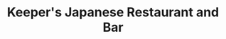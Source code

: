 ---
layout: place
title: Keeper's Japanese Restaurant and Bar
permalink: /texas/sugar-land/keeper-s-japanese-restaurant-and-bar.html
stateAbbr: TX
stateName: Texas
cityName: Sugar Land
seo:
  type: restaurant
  links: https://keepersushi.com/
place_id: ChIJ5RUXPnTmQIYR_hxF_roJ73c
photos:
  - name: >-
      places/ChIJ5RUXPnTmQIYR_hxF_roJ73c/photos/AeeoHcK98KzF6umSKUIxXTT4cyxvmX0GTjqY84ejyYOAhR9WzkKer6SlnwziH4U8x4sFj2ArMroYDO0B-klwn3W5arm0SCVlWZKSHYRiwuKSau4elKCQiUzeJY6jeBd-DBy9Rr_TpjwcQSaWgYJZ73PiGERBtL6iJafk4WaLu0MThOumyvBmVylpfnCH-qEF_IQsJs6bkQ5gFPtvW8s4H6qAlWBu7LohxjaSi6y3SjHn56T03_tKcAk9XaXE86QCLPPJTDXD9J8DLnFKP5cEaSqJjTsNx2PQRRsSh4RxE0kvbVTqIuCncUgeR9b1ZgMS-XmlnNw--F86leubAeCibJUtiBrLk81nH3D3OMyh0KqNQhwDJeGhAJZ5n5ejVSqL7F4xnGxU2KA9ZLqfy427kgv6FMvOTksPO4WnoOFrf5kus5SmnQ
    widthPx: 4032
    heightPx: 3024
    authorAttributions:
      - displayName: Na Li (娜爷 AM1050美食琅琊榜)
        uri: https://maps.google.com/maps/contrib/113798790399144137020
        photoUri: >-
          https://lh3.googleusercontent.com/a-/ALV-UjUFP2MYiKAN2c-gGsPqBIh0wNNJEgJNF9-WbofE1tKUZCc0Uj-4EQ=s100-p-k-no-mo
    flagContentUri: >-
      https://www.google.com/local/imagery/report/?cb_client=maps_api_places.places_api&image_key=!1e10!2sCIHM0ogKEICAgID-ubjZUA&hl=en-US
    googleMapsUri: >-
      https://www.google.com/maps/place//data=!3m4!1e2!3m2!1sCIHM0ogKEICAgID-ubjZUA!2e10!4m2!3m1!1s0x8640e6743e1715e5:0x77ef09bafe451cfe
  - name: >-
      places/ChIJ5RUXPnTmQIYR_hxF_roJ73c/photos/AeeoHcIoqrkatQjQsZrEzMLgAtG_xdpyOW--yUFeMSB7vNOL3FXUAm9cDulte-zqmABdi2OZ4BfBM5oAb9LvlRFQHaBPgVY-7EaOEgt0yPItPsxyLKhhweNGobSJnyhaGzvXMZseD2JaHznQJn7Q0Y0IL7z6l2qFtYVjxP2uLetm38ko6IHd627PJQ91q8fZBKqJQicZK-5ZOOMXh8auPmmKn1g4DtnjP2VLKzG7aM9zisyzuYrk-sNR3VVldDc3fhkE2vY1SwAn2uG4HkjoLO-gu5ZJ6LL9pXiXQ6ij8evaekHomQ
    widthPx: 800
    heightPx: 800
    authorAttributions:
      - displayName: Keeper's Japanese Restaurant and Bar
        uri: https://maps.google.com/maps/contrib/114848058031756417319
        photoUri: >-
          https://lh3.googleusercontent.com/a/ACg8ocIZUr80wbvR1flziHAv2HVDQ1u3IWyITpEqRfV3jvfWVuwVEg=s100-p-k-no-mo
    flagContentUri: >-
      https://www.google.com/local/imagery/report/?cb_client=maps_api_places.places_api&image_key=!1e10!2sAF1QipOznC2Ex8wLAlJUurKI-oLKIjoyLTO0NPYEslBW&hl=en-US
    googleMapsUri: >-
      https://www.google.com/maps/place//data=!3m4!1e2!3m2!1sAF1QipOznC2Ex8wLAlJUurKI-oLKIjoyLTO0NPYEslBW!2e10!4m2!3m1!1s0x8640e6743e1715e5:0x77ef09bafe451cfe
  - name: >-
      places/ChIJ5RUXPnTmQIYR_hxF_roJ73c/photos/AeeoHcLJyo4gw_5lD-wQSa5DRQNSAU8l12qRFAyvncpbZbG07gr8C-iRZKj2Ks-Q5_X_EtJrWPh_Ui2G-1TSxlzQLfGV4tMLtoC8Ng3TNsMQFBSs0AtXAGPCm_0CjaL5scXmqYmmP_tAlVAaqPv1eqtVFBZxBnY-Sw7eyN6GFvh-zD-66zB3kdXxpDpcxaGmh49UvvG7Chj_YGnyKzx8d7z-LWmafD_rQu3kh_aPtrjz_1RMxHfVbSBgrYMDP3lMZwgSXU5DjufPal1Jn68DE0h6OwA-mDE8OZrbOzLqpKqlbObKX_0zONofZ3Wkz7HdDFRZnPT7m1J4FEgdbonb3QsZsAkC4GHaAAvsEGaFVkfSSSrGD_XABahEYfPNd8TvK_STrCCRBwQvzikJ7PLNlZRTu0KYvrkxyLvLKzfsXGDNAfiUgsaEalRocJIu8TUwWhXB
    widthPx: 3600
    heightPx: 4800
    authorAttributions:
      - displayName: Elizabeth Mule
        uri: https://maps.google.com/maps/contrib/112379458154976270849
        photoUri: >-
          https://lh3.googleusercontent.com/a-/ALV-UjUo9lQcdLUd2g6RjVJUC_b_D5e2XIozsFdBcMM_yCFRu2ighb2QaQ=s100-p-k-no-mo
    flagContentUri: >-
      https://www.google.com/local/imagery/report/?cb_client=maps_api_places.places_api&image_key=!1e10!2sCIABIhADycKzYB1m4mfitqcAB02J&hl=en-US
    googleMapsUri: >-
      https://www.google.com/maps/place//data=!3m4!1e2!3m2!1sCIABIhADycKzYB1m4mfitqcAB02J!2e10!4m2!3m1!1s0x8640e6743e1715e5:0x77ef09bafe451cfe
  - name: >-
      places/ChIJ5RUXPnTmQIYR_hxF_roJ73c/photos/AeeoHcK2Hi6R7SC0nDVpUgSwrR6tcYWk1C9O_6FSGPrNZ0hLGF794PXJg7Kxs5PX1vTIQS43Jl_XCRqa2aWCyv36ugRjM1_SMEDJAOdsvDK_Teq6vvT93yyJrHnAQzdxd85bLqdA4IvQ1r5m9CASunrxhkssW8GpaPKAafunf9WlvHpLKwA15Xh-8cgfbpq2mF1XMWx9TNAhqgty6ySmYQpw9HVzeLasI7E-HyTal1WjEOKzXvP7cgEjAugQx0WfhuRKFTMeSHJJwmzLgcahdIpfclYQhLqh0_kLYjRQBiIck2s8vA
    widthPx: 1440
    heightPx: 810
    authorAttributions:
      - displayName: Keeper's Japanese Restaurant and Bar
        uri: https://maps.google.com/maps/contrib/114848058031756417319
        photoUri: >-
          https://lh3.googleusercontent.com/a/ACg8ocIZUr80wbvR1flziHAv2HVDQ1u3IWyITpEqRfV3jvfWVuwVEg=s100-p-k-no-mo
    flagContentUri: >-
      https://www.google.com/local/imagery/report/?cb_client=maps_api_places.places_api&image_key=!1e10!2sAF1QipNBS3CvwBt8kSb6M6cWI_UTBEQe1Apvy6akwDuH&hl=en-US
    googleMapsUri: >-
      https://www.google.com/maps/place//data=!3m4!1e2!3m2!1sAF1QipNBS3CvwBt8kSb6M6cWI_UTBEQe1Apvy6akwDuH!2e10!4m2!3m1!1s0x8640e6743e1715e5:0x77ef09bafe451cfe
  - name: >-
      places/ChIJ5RUXPnTmQIYR_hxF_roJ73c/photos/AeeoHcIYfn8FEP-00AfZL9sb80Kljt1s2AJEq7XRn-36sDmYrKPvxBK5x6s5C_tzzxvonOCihl1Wd1hTSbxNCrPrxAvUO8EbDh4Us8Tq31L53s2hqpfPBjXugkAIB4DjHIWv5zAzbtRz5_VoX42VClilHQiKivPopc4Re_Auey6oXyfPR4CD0JENM0VB8Jx7noXR-7Oa7CJ_k0zzpBAIJeUXhaE0sR7l1YPUaf2s3KlBkNrUyi6U-G0CYAblIxUFMvEGJdpcG8Ud0RYkX7YisECBacRPKS8ToFa-F6-g3uzX6-5MclPMYQmtaU51BpQL6rXO6oKmONi8GxCGRW1LI2JOCxoby_Y6_Te6Pe-ZUUfGXDePKd3T-Eo4A4y64Z430_ZDMp4wL1nVrGkoukUI_ZVgbHA0hUCHpgzZ9JzxFuozSco1Ot1F
    widthPx: 4032
    heightPx: 3024
    authorAttributions:
      - displayName: c.w.
        uri: https://maps.google.com/maps/contrib/105228901220643824096
        photoUri: >-
          https://lh3.googleusercontent.com/a/ACg8ocKlQ49hI3clynSydBtFuvVwa2i47YJDqpsHp9-oUzEqtyooWQ=s100-p-k-no-mo
    flagContentUri: >-
      https://www.google.com/local/imagery/report/?cb_client=maps_api_places.places_api&image_key=!1e10!2sCIHM0ogKEICAgMDQuLzi6gE&hl=en-US
    googleMapsUri: >-
      https://www.google.com/maps/place//data=!3m4!1e2!3m2!1sCIHM0ogKEICAgMDQuLzi6gE!2e10!4m2!3m1!1s0x8640e6743e1715e5:0x77ef09bafe451cfe
  - name: >-
      places/ChIJ5RUXPnTmQIYR_hxF_roJ73c/photos/AeeoHcKmkKhYeB9FQKA_k3fLjpMLanpzPApLga4OXZ8ZugZei8rRtRLieDGVAks6pdTbN02iUxCZZIagpr9lph2Cd-oIw5D_7Vc5anWRz-l4_SB1PLtd5YDlAyfhwjpZOaSOTYTmzBqhPJ3Aue7ZrbOHqlPFvJyUFqvZOpGOg5S-V092LON6WkIoopoP9wsDOp689yOblt14VrlAR2KCm4_pvC9XzU_4pdL-jT4ZfPgvsHGPlkKA5H4KcsKZfdcIrMbq9VjC4HgqwhUWxDLF5O_X6xNEZ-FBfMz9VAZkYySvKMHHlW0YRvsqYggozf59SMgCzEy3yauocYGfgoFAYLyO-GYCv1OF7py4Kktc6cLrRQN_htUQvpgo3_sPzayEvfBZZPk3TQLtYka0y2ltvsaOXf4SAJ1iJ6CEvKTdGbmFhY8
    widthPx: 3024
    heightPx: 4032
    authorAttributions:
      - displayName: c.w.
        uri: https://maps.google.com/maps/contrib/105228901220643824096
        photoUri: >-
          https://lh3.googleusercontent.com/a/ACg8ocKlQ49hI3clynSydBtFuvVwa2i47YJDqpsHp9-oUzEqtyooWQ=s100-p-k-no-mo
    flagContentUri: >-
      https://www.google.com/local/imagery/report/?cb_client=maps_api_places.places_api&image_key=!1e10!2sCIHM0ogKEICAgMDQuLziGg&hl=en-US
    googleMapsUri: >-
      https://www.google.com/maps/place//data=!3m4!1e2!3m2!1sCIHM0ogKEICAgMDQuLziGg!2e10!4m2!3m1!1s0x8640e6743e1715e5:0x77ef09bafe451cfe
  - name: >-
      places/ChIJ5RUXPnTmQIYR_hxF_roJ73c/photos/AeeoHcJWZ8HiqGUSAgAI40_uKA86EoTCHPyjIPGNKXti2_rtF4YU54eSFu1yEHgdm-kKnAWOmxB9RehivSKE_vaxuySiBUB_cAg6PIzob6qkXZYjjQV2fYjAvxT3LM53vzgK_0ECngOSym1LTojovn0Wi5sC_vUehYGIpf3T0iigglFbbu4RnkEQcqDFzHzIkN8FVkxoNlxJUfM7U8rpn78zXaEelDEiVNTBXJFVa1DLNakzQ1DiCHUtaqxkXQt6N002QaXs5Eqj_kcumI-iNw4PRttu-8JbmaTsK1Vz--29-LZM-_EjEMdn268eRDJ4oDrHQHetplO7ckIMKdOM9ILwr1jj5eoXIl-2AE8t1Ymk-OJFPWKRGjPWXeUDeU3QzVh5p6n_M7n3JQ73ZRL8koPazCqadSFzGjuNKrQeZ6emVupsOA
    widthPx: 4030
    heightPx: 2200
    authorAttributions:
      - displayName: Pure
        uri: https://maps.google.com/maps/contrib/115088906799790709909
        photoUri: >-
          https://lh3.googleusercontent.com/a/ACg8ocLQ0qbtR24ASRa8lumbcu13FxcbqCDU2MnawG1DU8_q88ROXQ=s100-p-k-no-mo
    flagContentUri: >-
      https://www.google.com/local/imagery/report/?cb_client=maps_api_places.places_api&image_key=!1e10!2sCIHM0ogKEICAgIC_xLCeGw&hl=en-US
    googleMapsUri: >-
      https://www.google.com/maps/place//data=!3m4!1e2!3m2!1sCIHM0ogKEICAgIC_xLCeGw!2e10!4m2!3m1!1s0x8640e6743e1715e5:0x77ef09bafe451cfe
  - name: >-
      places/ChIJ5RUXPnTmQIYR_hxF_roJ73c/photos/AeeoHcIS6v7XG5AbTnFGX100SECIqoWL51rPJCI5GkkvH6GRF8ZmJbF0FqflZFEWPxaxkn_WngkcGFeSiRPCE0iRPFGmZrZ2HvZBSZfHDtzRwa-9yd61Sb77tZRsZE4mhB98elV2-bW8NXT_xGKqSKzV2mzaKuRPiJmAXJ3G_JrVAlFwoxRj2hDCQAEMH58J-MoI4Mzfd6ITgQnDCJF9p-BFdAqMxC2hhYUUukmNhzzsd0i6abXfaKLg4scIHMvQBE0NZ8f9S5I2wPlZyb5mbX4KFD9IAnuKtImsCjCHgOaCGuhkBUm2HkI0c4aWOCMPjmxIs6IAm-5C06zcEkyu8ExpnUXCDhC5Wft7Hee7jaUpVlcyJIncu5F8sZjYOzrhIYpZVpM6tGVfeBG7y1PPnjzax-Jfsc5cfdMFaa6bKTc24PJzqg
    widthPx: 4032
    heightPx: 3024
    authorAttributions:
      - displayName: Jay Shah
        uri: https://maps.google.com/maps/contrib/101494228987278196361
        photoUri: >-
          https://lh3.googleusercontent.com/a-/ALV-UjUVHtpplIZpwatIW9S-I1GL_6m64zhmLMg-lgJFYRYF6bMAIMezYg=s100-p-k-no-mo
    flagContentUri: >-
      https://www.google.com/local/imagery/report/?cb_client=maps_api_places.places_api&image_key=!1e10!2sCIHM0ogKEICAgIDj6M_qAg&hl=en-US
    googleMapsUri: >-
      https://www.google.com/maps/place//data=!3m4!1e2!3m2!1sCIHM0ogKEICAgIDj6M_qAg!2e10!4m2!3m1!1s0x8640e6743e1715e5:0x77ef09bafe451cfe
  - name: >-
      places/ChIJ5RUXPnTmQIYR_hxF_roJ73c/photos/AeeoHcJTq0JIuF2gng5DeuJCMaf05wmKS5ZTs43GuMw-jPQiEhlfoYW4wwxsdiQY36TbOLehJwbmp6xhr2cWiFLnqLKtXJhVFsvBF5YUe3e2fuLyCIH8vf_dA-_CDt7EMGLNo-RGB8nRKxbBHNEKNHcuQqdCIMjdLCu1Ik1_rS0TXZl4tFxCBX7klQDaoJxw17-_A7zSwTxMiGhVIj-y71dWbVN4p25tn8KtjJrqxu7RxU36R-6GM7jRwUZ8S-GKonLSzxztrlwadUlitggc7XyVksPW9Oi1KP8S0Edu2-yo3mcRZ2in4yM6aP-gms-9chBYu6qJzEfurlfstAhBISq2FdBqIHjNF7QNzBl5QcdDfhHVIZRH2mOmBxsJmHJMLmeVGxeGimCHwC9chqNZ-mQHoy9cjgNONd8AEZDrpy5OurlOPAw
    widthPx: 4032
    heightPx: 3024
    authorAttributions:
      - displayName: Jay Shah
        uri: https://maps.google.com/maps/contrib/101494228987278196361
        photoUri: >-
          https://lh3.googleusercontent.com/a-/ALV-UjUVHtpplIZpwatIW9S-I1GL_6m64zhmLMg-lgJFYRYF6bMAIMezYg=s100-p-k-no-mo
    flagContentUri: >-
      https://www.google.com/local/imagery/report/?cb_client=maps_api_places.places_api&image_key=!1e10!2sCIHM0ogKEICAgIDj6M_qkgE&hl=en-US
    googleMapsUri: >-
      https://www.google.com/maps/place//data=!3m4!1e2!3m2!1sCIHM0ogKEICAgIDj6M_qkgE!2e10!4m2!3m1!1s0x8640e6743e1715e5:0x77ef09bafe451cfe
  - name: >-
      places/ChIJ5RUXPnTmQIYR_hxF_roJ73c/photos/AeeoHcIzuX03myROlL6_D_IasRnhv9EGZ6GkgID3_-cmTWhzP17By3uOODR4Coirc8BTQrUyo83eXskaXBUl87TJdnPxnhYuUPJQvo0CnAWUevyhixrZSaeIdJTy6y5fImT-BkfU_m2CPT8bgA9xDFrpnk-m3wh_0cJbJal5Wtj8tOlHaGcLM9MMbZh9L0u76zpPjQAAai064X23DX7-aJmuVhHTJtEj8s5tgv0C--wf6FUmOvNBwbO40g6tMyh46NoTYQ1B-s8kXz7C4EUsckI31brql2SI0Z3ZWgYp6225ApwWWEni18TNp3_dYXo5npdHuykgQbJCe4ZeBj6VBnyaO6DAB8eMGgmCqePysA_-XWIWAUZt18dLZvG6L26ySI-h7EnImj5NPgzU5CdqZdOnvCWhArWSryvh2OIA1NKXDgA
    widthPx: 4032
    heightPx: 2268
    authorAttributions:
      - displayName: T B
        uri: https://maps.google.com/maps/contrib/103603058297069691261
        photoUri: >-
          https://lh3.googleusercontent.com/a-/ALV-UjX2kQ6ME5wCGRKfZicHJA50H8hPlpORjB0Kw7k7x15FtCA-6wyF=s100-p-k-no-mo
    flagContentUri: >-
      https://www.google.com/local/imagery/report/?cb_client=maps_api_places.places_api&image_key=!1e10!2sCIHM0ogKEICAgIDLsJWvFg&hl=en-US
    googleMapsUri: >-
      https://www.google.com/maps/place//data=!3m4!1e2!3m2!1sCIHM0ogKEICAgIDLsJWvFg!2e10!4m2!3m1!1s0x8640e6743e1715e5:0x77ef09bafe451cfe
address: 4654 Hwy 6, Sugar Land, TX 77479, USA
street: 4654 Hwy 6
city: Sugar Land
state: TX
zip: '77479'
country: USA
neighborhood: Lakefield
latitude: '29.579897'
longitude: '-95.584282'
accessibility_options:
  wheelchairAccessibleParking: true
  wheelchairAccessibleEntrance: true
  wheelchairAccessibleRestroom: true
  wheelchairAccessibleSeating: true
business_status: OPERATIONAL
name: Keeper's Japanese Restaurant and Bar
google_maps_links:
  directionsUri: >-
    https://www.google.com/maps/dir//''/data=!4m7!4m6!1m1!4e2!1m2!1m1!1s0x8640e6743e1715e5:0x77ef09bafe451cfe!3e0
  placeUri: https://maps.google.com/?cid=8642136908681780478
  writeAReviewUri: >-
    https://www.google.com/maps/place//data=!4m3!3m2!1s0x8640e6743e1715e5:0x77ef09bafe451cfe!12e1
  reviewsUri: >-
    https://www.google.com/maps/place//data=!4m4!3m3!1s0x8640e6743e1715e5:0x77ef09bafe451cfe!9m1!1b1
  photosUri: >-
    https://www.google.com/maps/place//data=!4m3!3m2!1s0x8640e6743e1715e5:0x77ef09bafe451cfe!10e5
primary_type: Japanese Restaurant
opening_hours:
  openNow: true
  periods:
    - open:
        day: 0
        hour: 11
        minute: 30
      close:
        day: 0
        hour: 22
        minute: 0
    - open:
        day: 1
        hour: 11
        minute: 30
      close:
        day: 1
        hour: 22
        minute: 30
    - open:
        day: 2
        hour: 11
        minute: 30
      close:
        day: 2
        hour: 22
        minute: 30
    - open:
        day: 3
        hour: 11
        minute: 30
      close:
        day: 3
        hour: 22
        minute: 30
    - open:
        day: 4
        hour: 11
        minute: 30
      close:
        day: 4
        hour: 22
        minute: 30
    - open:
        day: 5
        hour: 11
        minute: 30
      close:
        day: 5
        hour: 23
        minute: 30
    - open:
        day: 6
        hour: 11
        minute: 30
      close:
        day: 6
        hour: 23
        minute: 30
  weekdayDescriptions:
    - 'Monday: 11:30 AM – 10:30 PM'
    - 'Tuesday: 11:30 AM – 10:30 PM'
    - 'Wednesday: 11:30 AM – 10:30 PM'
    - 'Thursday: 11:30 AM – 10:30 PM'
    - 'Friday: 11:30 AM – 11:30 PM'
    - 'Saturday: 11:30 AM – 11:30 PM'
    - 'Sunday: 11:30 AM – 10:00 PM'
  nextCloseTime: '2025-05-04T04:30:00Z'
secondary_opening_hours:
  - openNow: true
    periods:
      - open:
          day: 0
          hour: 11
          minute: 30
        close:
          day: 0
          hour: 22
          minute: 0
      - open:
          day: 1
          hour: 11
          minute: 30
        close:
          day: 1
          hour: 22
          minute: 30
      - open:
          day: 2
          hour: 11
          minute: 30
        close:
          day: 2
          hour: 22
          minute: 30
      - open:
          day: 3
          hour: 11
          minute: 30
        close:
          day: 3
          hour: 22
          minute: 30
      - open:
          day: 4
          hour: 11
          minute: 30
        close:
          day: 4
          hour: 22
          minute: 30
      - open:
          day: 5
          hour: 11
          minute: 30
        close:
          day: 5
          hour: 23
          minute: 30
      - open:
          day: 6
          hour: 11
          minute: 30
        close:
          day: 6
          hour: 23
          minute: 30
    weekdayDescriptions:
      - 'Monday: 11:30 AM – 10:30 PM'
      - 'Tuesday: 11:30 AM – 10:30 PM'
      - 'Wednesday: 11:30 AM – 10:30 PM'
      - 'Thursday: 11:30 AM – 10:30 PM'
      - 'Friday: 11:30 AM – 11:30 PM'
      - 'Saturday: 11:30 AM – 11:30 PM'
      - 'Sunday: 11:30 AM – 10:00 PM'
    secondaryHoursType: HAPPY_HOUR
    nextCloseTime: '2025-05-04T04:30:00Z'
phone: (281) 524-4820
price_level: PRICE_LEVEL_MODERATE
price_range: $20 &ndash; $30
rating: '4.5'
rating_count: 1649
website: https://keepersushi.com/
description: >-
  Explore Keeper's Japanese Restaurant in Sugar Land, TX$$$Keeper's Japanese
  Restaurant and Bar in Sugar Land, TX, stands out as a relaxed dining
  destination perfect for those seeking quality sushi options in a welcoming
  environment. This spot features an impressive variety of fresh sushi rolls and
  classic Japanese favorites, making it a go-to choice for anyone craving
  authentic flavors close to home. With its inviting atmosphere and convenient
  happy hour specials, it's ideal for casual meals or gatherings with friends,
  all at moderate prices that won't break the bank. The restaurant also
  prioritizes accessibility, ensuring a comfortable experience for all visitors,
  while its extended hours cater to both lunch and dinner crowds. If you're
  exploring top sushi places nearby, this location delivers a satisfying blend
  of taste and value that keeps patrons returning.
generative_summary: >-
  Explore Keeper's Japanese Restaurant in Sugar Land, TX$$$Keeper's Japanese
  Restaurant and Bar in Sugar Land, TX, stands out as a relaxed dining
  destination perfect for those seeking quality sushi options in a welcoming
  environment. This spot features an impressive variety of fresh sushi rolls and
  classic Japanese favorites, making it a go-to choice for anyone craving
  authentic flavors close to home. With its inviting atmosphere and convenient
  happy hour specials, it's ideal for casual meals or gatherings with friends,
  all at moderate prices that won't break the bank. The restaurant also
  prioritizes accessibility, ensuring a comfortable experience for all visitors,
  while its extended hours cater to both lunch and dinner crowds. If you're
  exploring top sushi places nearby, this location delivers a satisfying blend
  of taste and value that keeps patrons returning.
generative_disclosure: Summarized by AI using the Grok-3-Mini model.
reviews: null
review_summary: >-
  What People Love About This Sushi Spot$$$Visitors often rave about the
  delicious sushi and flavorful Japanese dishes that make every meal feel fresh
  and satisfying, especially with the standout happy hour deals offering great
  value. Many appreciate the friendly service that adds a warm, welcoming vibe
  to the overall experience, helping to create a relaxed setting for enjoying
  time with others. Folks frequently note the reasonable prices and variety of
  options, which make it a solid pick for both quick bites and leisurely
  dinners. While it's not without minor preferences for tweaks, the general
  consensus highlights a positive atmosphere that enhances the dining adventure.
  Overall, if you're on the hunt for reliable sushi restaurants in the area,
  this place consistently delivers an enjoyable and approachable option that
  leaves a good impression.
review_disclosure: Summarized by AI using the Grok-3-Mini model.
parking_options: null
payment_options: null
allow_dogs: null
curbside_pickup: null
delivery: null
dine_in: null
good_for_children: null
good_for_groups: null
good_for_sports: null
live_music: null
menu_for_children: null
outdoor_seating: null
reservable: null
restroom: null
serves_beer: null
serves_breakfast: null
serves_brunch: null
serves_cocktails: null
serves_coffee: null
serves_dinner: null
serves_dessert: null
serves_lunch: null
serves_vegetarian_food: null
serves_wine: null
takeout: null
update_category: enterprise
places_description: null

---